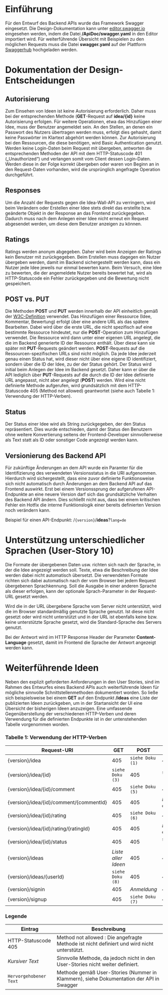# Einführung
Für den Entwurf des Backend APIs wurde das Framework Swagger eingesetzt. Die Design-Dokumentation kann unter [editor.swagger.io](https://editor.swagger.io/) eingesehen werden, indem die Datei **/ApiDoc/swagger.yaml** in den Editor importiert wird. Für weiterführende Übersicht mit Beispielen zu den möglichen Requests muss die Datei **swagger.yaml** auf der Plattform [Swaggerhub](https://app.swaggerhub.com) hochgeladen werden.

# Dokumentation der Design-Entscheidungen
## Autorisierung
Zum Einsehen von Ideen ist keine Autorisierung erforderlich. Daher muss bei der entsprechenden Methode (**GET**-Request auf **idea/{id}** keine Autorisierung erfolgen. Für weitere Operationen, etwa das Hinzufügen einer Idee, muss der Benutzer angemeldet sein. An den Stellen, an denen ein Passwort des Nutzers übertragen werden muss, erfolgt dies gehasht, damit keine Passwörter im Klartext abgehört werden können.
Zur Autorisierung bei den Ressourcen, die diese benötigen, wird Basic Authentication genutzt. Werden keine Login-Daten beim Request mit übergeben, antworten die entsprechenden Methoden der API mit dem HTTP-Statuscode 401 („Unauthorized“) und verlangen somit vom Client dessen Login-Daten. Werden diese in der Folge korrekt übergeben oder waren von Beginn an in den Request-Daten vorhanden, wird die ursprünglich angefragte Operation durchgeführt.

## Responses
Um die Anzahl der Requests gegen die Idea-Wall-API zu verringern, wird beim Verändern oder Erstellen einer Idee stets direkt das erstellte bzw. geänderte Objekt in der Response an das Frontend zurückgegeben. Dadurch muss nach dem Anlegen einer Idee nicht erneut ein Request abgesendet werden, um diese dem Benutzer anzeigen zu können.

## Ratings
Ratings werden anonym abgegeben. Daher wird beim Anzeigen der Ratings kein Benutzer mit zurückgegeben. Beim Erstellen muss dagegen ein Nutzer übergeben werden, damit im Backend sichergestellt werden kann, dass ein Nutzer jede Idee jeweils nur einmal bewerten kann. Beim Versuch, eine Idee zu bewerten, die der angemeldete Nutzer bereits bewertet hat, wird als HTTP-Statuscode ein Fehler zurückgegeben und die Bewertung nicht gespeichert.

## POST vs. PUT
Die Methoden **POST** und **PUT** werden innerhalb der API einheitlich gemäß der [W3C-Definition](https://www.w3.org/Protocols/rfc2616/rfc2616-sec9.html) verwendet. Das Hinzufügen einer Ressource (Idee, Kommentar, Bewertung) erfolgt über eine andere URL als das spätere Bearbeiten. Dabei wird über die erste URL, die nicht spezifisch auf eine bestimmte Ressource hindeutet, nur die **POST**-Operation zum Hinzufügen verwendet. Die Ressource wird dann unter einer eigenen URL angelegt, die die im Backend generierte ID der Ressource enthält. Über diese kann sie später mit **PUT**-Requests geändert werden. **POST**-Requests auf die Ressourcen-spezifischen URLs sind nicht möglich.
Da jede Idee jederzeit genau einen Status hat, wird dieser nicht über eine eigene ID identifiziert, sondern über die ID der Idee, zu der der Status gehört. Der Status wird initial beim Anlegen der Idee im Backend gesetzt. Daher kann er über die API lediglich über **PUT**-Requests auf die durch die ID der Idee definierte URL angepasst, nicht aber angelegt (**POST**) werden.
Wird eine nicht definierte Methode aufgerufen, wird grundsätzlich mit dem HTTP-Statuscode 405 (Method not allowed) geantwortet (siehe auch Tabelle 1: Verwendung der HTTP-Verben).

## Status
Der Status einer Idee wird als String zurückgegeben, der den Status repräsentiert. Dies wurde entschieden, damit der Status den Benutzern ohne weitere Konvertierung seitens der Frontend-Developer sinnvollerweise als Text statt als ID oder sonstiger Code angezeigt werden kann.

## Versionierung des Backend API
Für zukünftige Änderungen an dem API wurde ein Paramter für die Identifizierung des verwendeten Versionsstatus in die URI aufgenommen. Hierdurch wird sichergestellt, dass eine zuvor definierte Funktionsweise sich nicht automatisch durch Änderungen an dem Backend API auf das Frontend auswirkt. Erst bei einem Versionssprung der aufgerufenen API-Endpunkte an eine neuere Version darf sich das grundsätzliche Verhalten des Backend API ändern. Dies schließt nicht aus, dass bei einem kritischen Fehler ein Hotfix die interne Funktionslogik einer bereits definierten Version noch verändern kann.

Beispiel für einen API-Endpunkt: /`{version}`/**ideas**?`lang=de`

# Unterstützung unterschiedlicher Sprachen (User-Story 10)
Die Formate der übergebenen Daten usw. richten sich nach der Sprache, in der die Idee angezeigt werden soll. Texte, etwa die Beschreibung der Idee werden dabei nicht automatisch übersetzt. Die verwendeten Formate richten sich dabei automatisch nach der vom Browser bei jedem Request übergebenen Sprachkennung. Soll die Ausgabe in einer anderen Sprache als dieser erfolgen, kann der optionale Sprach-Parameter in der Request-URL gesetzt werden.

Wird die in der URL übergebene Sprache vom Server nicht unterstützt, wird die im Browser standardmäßig genutzte Sprache genutzt. Ist diese nicht gesetzt oder wird nicht unterstützt und in der URL ist ebenfalls keine bzw. keine unterstützte Sprache gesetzt, wird die Standard-Sprache des Servers genutzt.

Bei der Antwort wird im HTTP Response Header der Parameter **Content-Language** gesetzt, damit im Frontend die Sprache der Antwort angezeigt werden kann.

# Weiterführende Ideen
Neben den explizit geforderten Anforderungen in den User Stories, sind im Rahmen des Entwurfes eines Backend APIs auch weiterführende Ideen für mögliche sinnvolle Schnittstellenmethoden dokumentiert worden. So ließe sich beispielsweise bei einem **GET** auf den Endpunkt **/ideas** eine Liste der publizierten Ideen zurückgeben, um in der Startansicht der UI eine Übersicht der bisherigen Ideen anzuzeigen.
Eine umfassende Gegenüberstellung der verschiedenen HTTP-Verben und deren Verwendung für die definierten Endpunkte ist in der untenstehenden Tabelle vorgenommen worden.

### Tabelle 1: Verwendung der HTTP-Verben
|Request-URI                              |  GET                            | POST  	          | PUT  	           | DELETE  	         |
|---	                                  | ---	                            | ---	              | ---	               | ---    	         |
|{version}/idea                           | 405                             |  `siehe Doku (1)`   |  405               |  405                |
|{version}/idea/{id} 	                  | `siehe Doku (3)`                | 405                 | `siehe Doku (4)`   | `siehe Doku (2)`    |
|{version}/idea/{id}/comment	          | 405                             | `siehe Doku (5)`    |  405               | 405                 |
|{version}/idea/{id}/comment/{commentId} | 405                             | 405     	          | *Kommentar ändern* | *Kommentar löschen* |
|{version}/idea/{id}/rating 	          | 405                             | `siehe Doku (6)`    | 405                | 405                 |
|{version}/idea/{id}/rating/{ratingId}   | 405                             | 405                 | *Bewertung ändern* | 405                 |
|{version}/idea/{id}/status 	          | 405                             | 405                 | `siehe Doku (9)`   | 405                 |
|{version}/ideas                         | *Liste aller Ideen*             | 405                 | 405                | 405                 |
|{version}/ideas/{userId}	              | `siehe Doku (8)`                | 405                 | 405                | 405                 |
|{version}/signin 	                      | 405                             | *Anmeldung*         | 405                | 405                 |
|{version}/signup 	                      | 405                             | `siehe Doku (7)`    | 405                | 405                 |

### Legende
|Eintrag                | Beschreibung                                                                                |
|---	                | ---                                                                                         |
|HTTP-Statuscode 405    | Method not allowed : Die angefragte Methode ist nicht definiert und wird nicht unterstützt. |
|*Kursiver Text*        | Sinnvolle Methode, da jedoch nicht in den User-Stories nicht weiter definiert.              |
|`Hervorgehobener Text` | Methode gemäß User-Stories (Nummer in Klammern), siehe Dokumentation der API in Swagger	  |
